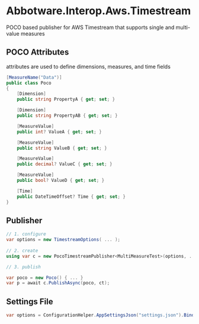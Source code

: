 ﻿# ﻿Abbotware.Interop.Aws.Timestream

POCO based publisher for AWS Timestream that supports single and multi-value measures

## POCO Attributes

attributes are used to define dimensions, measures, and time fields

```c#
[MeasureName("Data")]
public class Poco
{
    [Dimension]
    public string PropertyA { get; set; }

    [Dimension]
    public string PropertyAB { get; set; }

    [MeasureValue]
    public int? ValueA { get; set; }

    [MeasureValue]
    public string ValueB { get; set; }

    [MeasureValue]
    public decimal? ValueC { get; set; }

    [MeasureValue]
    public bool? ValueD { get; set; }

    [Time]
    public DateTimeOffset? Time { get; set; }
}
```


## Publisher 

```c#
// 1. configure
var options = new TimestreamOptions( ... );
            
// 2. create
using var c = new PocoTimestreamPublisher<MultiMeasureTest>(options, ... );

// 3. publish

var poco = new Poco() { ... }
var p = await c.PublishAsync(poco, ct);
```


## Settings File

```c#
var options = ConfigurationHelper.AppSettingsJson("settings.json").BindSection<TimestreamOptions>(TimestreamOptions.DefaultSection);
```
